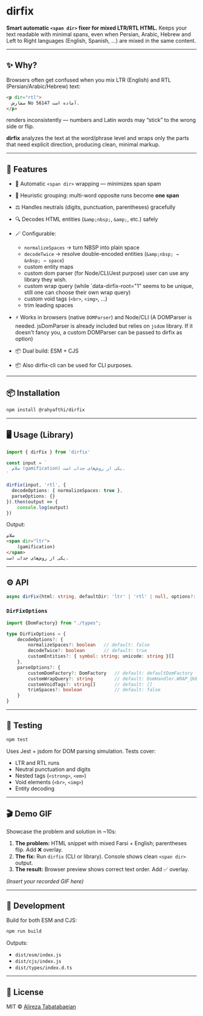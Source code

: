# dirfix

**Smart automatic `<span dir>` fixer for mixed LTR/RTL HTML.**
Keeps your text readable with minimal spans, even when Persian, Arabic, Hebrew and Left to Right languages (English, Spanish, ...) are mixed in the same content.

---

## ✨ Why?

Browsers often get confused when you mix LTR (English) and RTL (Persian/Arabic/Hebrew) text:

```html
<p dir="rtl">
  سفارش No 56147 آماده است.
</p>
```

renders inconsistently — numbers and Latin words may “stick” to the wrong side or flip.

**dirfix** analyzes the text at the word/phrase level and wraps only the parts that need explicit direction, producing clean, minimal markup.

---

## 🚀 Features

* 🔄 Automatic `<span dir>` wrapping — minimizes span spam
* 🧠 Heuristic grouping: multi-word opposite runs become **one span**
* ⚖️ Handles neutrals (digits, punctuation, parentheses) gracefully
* 🔍 Decodes HTML entities (`&amp;nbsp;`, `&amp;`, etc.) safely
* 🪄 Configurable:

    * `normalizeSpaces` → turn NBSP into plain space
    * `decodeTwice` → resolve double-encoded entities (`&amp;nbsp; → &nbsp; → space`)
    * custom entity maps
    * custom dom parser (for Node/CLI/Jest purpose) user can use any library they wish.
    * custom wrap query (while `data-dirfix-root="1" seems to be unique, still one can choose their own wrap query)
    * custom void tags (`<br>`, `<img>`, …)
    * trim leading spaces
* ⚡ Works in browsers (native `DOMParser`) and Node/CLI (A DOMParser is needed. jsDomParser is already included but relies on `jsdom` library. If it doesn't fancy you, a custom DOMParser can be passed to dirfix as option)
* 📦 Dual build: ESM + CJS
* 📦 Also dirfix-cli can be used for CLI purposes.
---

## 📦 Installation

```bash
npm install @rahyafthi/dirfix
```

---

## 🖥 Usage (Library)

```ts
import { dirFix } from 'dirfix'

const input = `
  سلام (gamification) یکی از روش‌های جذاب است.
`

dirFix(input, 'rtl', {
  decodeOptions: { normalizeSpaces: true },
  parseOptions: {}
}).then(output => {
    console.log(output)
})
```

Output:

```html
سلام 
<span dir="ltr">
    (gamification)
</span>
یکی از روش‌های جذاب است.
```

---

## ⚙️ API

```ts
async dirFix(html: string, defaultDir: 'ltr' | 'rtl' | null, options?: DirFixOptions): Promise<string>
```

### `DirFixOptions`

```ts
import {DomFactory} from "./types";

type DirFixOptions = {
    decodeOptions?: {
        normalizeSpaces?: boolean   // default: false
        decodeTwice?: boolean       // default: true
        customEntities?: { symbol: string; unicode: string }[]
    },
    parseOptions?: {
        customDomFactory?: DomFactory   // default: defaultDomFactory
        customWrapQuery?: string        // default: DomHandler.WRAP_QUERY (data-dirfix-root="1")
        customVoidTags?: string[]       // default: []
        trimSpaces?: boolean            // default: false
    }
}
```

---

## 🧪 Testing

```bash
npm test
```

Uses Jest + jsdom for DOM parsing simulation. Tests cover:

* LTR and RTL runs
* Neutral punctuation and digits
* Nested tags (`<strong>`, `<em>`)
* Void elements (`<br>`, `<img>`)
* Entity decoding

---

## 🎬 Demo GIF

Showcase the problem and solution in \~10s:

1. **The problem:** HTML snippet with mixed Farsi + English; parentheses flip. Add ❌ overlay.
2. **The fix:** Run `dirfix` (CLI or library). Console shows clean `<span dir>` output.
3. **The result:** Browser preview shows correct text order. Add ✅ overlay.

*(Insert your recorded GIF here)*

---

## 🔧 Development

Build for both ESM and CJS:

```bash
npm run build
```

Outputs:

* `dist/esm/index.js`
* `dist/cjs/index.js`
* `dist/types/index.d.ts`

---

## 📜 License

MIT © [Alireza Tabatabaeian](https://github.com/Alireza-Tabatabaeian)
